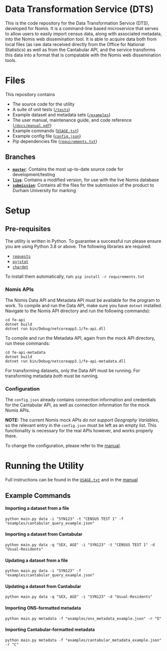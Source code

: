 # Data Transformation Service (DTS)

This is the code repository for the Data Transformation Service (DTS), developed for Nomis. It is a command-line based microservice that serves to allow users to easily import census data, along with associated metadata, into the Nomis web dissemination tool. It is able to acquire data both from local files (as raw data received directly from the Office for National Statistics) as well as from the Cantabular API, and the service transforms this data into a format that is compatable with the Nomis web dissemination tools.


# Files

This repository contains

 - The source code for the utility
 - A suite of unit tests ([`/tests`](https://github.com/stelioslogothetis/nomis-dts/tree/master/tests "tests"))
 - Example dataset and metadata sets ([`/examples`](https://github.com/stelioslogothetis/nomis-dts/blob/master/examples))
 - The user manual, maintenance guide, and code reference ([`/docs/manual.pdf`](https://github.com/stelioslogothetis/nomis-dts/blob/master/docs/manual.pdf))
 - Example commands ([`USAGE.txt`](https://github.com/stelioslogothetis/nomis-dts/blob/master/docs/USAGE.txt "USAGE.txt"))
 - Example config file ([`config.json`](https://github.com/stelioslogothetis/nomis-dts/blob/master/config.json "config.json"))
 - Pip dependencies file ([`requirements.txt`](https://github.com/stelioslogothetis/nomis-dts/blob/master/requirements.txt "requirements.txt"))

## Branches

 - [**`master`**](https://github.com/stelioslogothetis/nomis-dts/tree/master): Contains the most up-to-date source code for development/testing
 - [**`live`**](https://github.com/stelioslogothetis/nomis-dts/tree/live): Contains a modified version, for use with the live Nomis database
 - [**`submission`**](https://github.com/stelioslogothetis/nomis-dts/tree/submission): Contains all the files for the submission of the product to Durham University for marking
# Setup
## Pre-requisites
The utility is written in Python. To guarantee a successful run please ensure you are using Python 3.8 or above. The following libraries are required:
 - [`requests`](https://pypi.org/project/requests/)
 - [`pyjstat`](https://pypi.org/project/pyjstat/)
 - [`chardet`](https://pypi.org/project/chardet/)

To install them automatically, run:
`pip install -r requirements.txt`

### Nomis APIs
The Nomis Data API and Metadata API must be available for the program to work. To compile and run the Data API, make sure you have `dotnet` installed. Navigate to the Nomis API directory and run the following commands):

```
cd fe-api
dotnet build
dotnet run bin/Debug/netcoreapp3.1/fe-api.dll
```

To compile and run the Metadata API, again from the mock API directory, run these commands:
```
cd fe-api-metadata
dotnet build
dotnet run bin/Debug/netcoreapp3.1/fe-api-metadata.dll
```
For transforming datasets, only the Data API must be running. For transforming metadata *both* must be running.

### Configuration
The `config.json` already contains connection information and credentials for the Cantabular API, as well as connection information for the mock Nomis APIs. 

**NOTE:** The current Nomis mock APIs *do not support Geography Variables*, so the relevant entry in the `config.json` must be left as an empty list. This functionality is necessary for the real APIs however, and works properly there. 

To change the configuration, please refer to the [manual](https://github.com/stelioslogothetis/nomis-dts/blob/master/docs/manual.pdf).

# Running the Utility
Full instructions can be found in the [`USAGE.txt`](https://github.com/stelioslogothetis/nomis-dts/blob/master/docs/USAGE.txt "USAGE.txt") and in the [manual](https://github.com/stelioslogothetis/nomis-dts/blob/master/docs/manual.pdf)

## Example Commands


#### Importing a dataset from a file
`python main.py data -i "SYN123" -t "CENSUS TEST 1" -f "examples/cantabular_query_example.json"`

#### Importing a dataset from Cantabular
`python main.py data -q "SEX, AGE" -i "SYN123" -t "CENSUS TEST 1" -d "Usual-Residents"`

#### Updating a dataset from a file
`python main.py data -i "SYN123" -f "examples/cantabular_query_example.json"`

#### Updating a dataset from Cantabular
`python main.py data -q "SEX, AGE" -i "SYN123" -d "Usual-Residents"`

#### Importing ONS-formatted metadata
`python main.py metadata -f "examples/ons_metadata_example.json" -r "O"`

#### Importing Cantabular-formatted metadata
`python main.py metadata -f "examples/cantabular_metadata_example.json" -r "C"`



